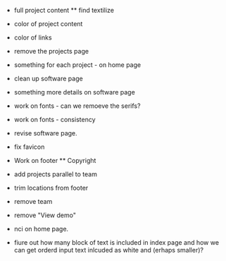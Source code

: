 * full project content
** find textilize
* color of project content
* color of links
* remove the projects page
* something for each project - on home page
* clean up software page
* something more details on software page
* work on fonts - can we remoeve the serifs? 
* work on fonts - consistency
* revise software page.
* fix favicon

* Work on footer
** Copyright
* add projects parallel to team
* trim locations from footer
* remove team
* remove "View demo"
* nci on home page.

* fiure out how many block of text is included in index page and how we can get orderd input text inlcuded as white and (erhaps smaller)?
